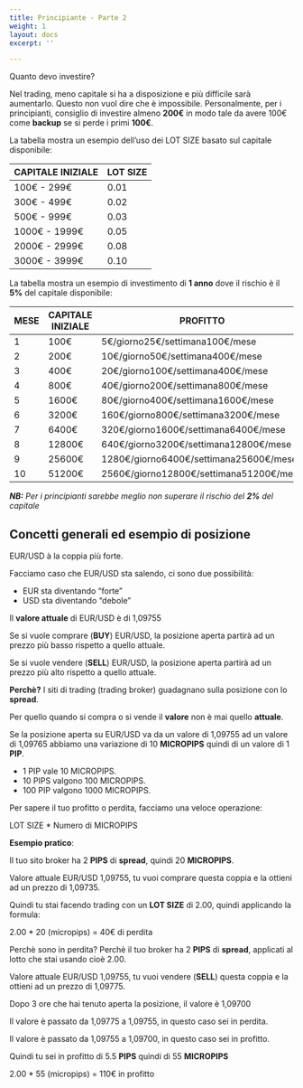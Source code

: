 ```yaml
---
title: Principiante - Parte 2
weight: 1
layout: docs
excerpt: ''

---
```

Quanto devo investire?

Nel trading, meno capitale si ha a disposizione e più difficile sarà aumentarlo. Questo non vuol dire che è impossibile. Personalmente, per i principianti, consiglio di investire almeno **200€** in modo tale da avere 100€ come **backup** se si perde i primi **100€**.

La tabella mostra un esempio dell’uso dei LOT SIZE basato sul capitale disponibile:

| CAPITALE INIZIALE | LOT SIZE |
| --- | --- |
| 100€ - 299€ | 0.01 |
| 300€ - 499€ | 0.02 |
| 500€ - 999€ | 0.03 |
| 1000€ - 1999€ | 0.05 |
| 2000€ - 2999€ | 0.08 |
| 3000€ - 3999€ | 0.10 |

La tabella mostra un esempio di investimento di **1 anno** dove il rischio è il **5%** del capitale disponibile:

| MESE | CAPITALE INIZIALE | PROFITTO | CAPITALE FINALE |
| --- | --- | --- | --- |
| 1 | 100€ | 5€/giorno25€/settimana100€/mese | 200€ |
| 2 | 200€ | 10€/giorno50€/settimana400€/mese | 400€ |
| 3 | 400€ | 20€/giorno100€/settimana400€/mese | 800€ |
| 4 | 800€ | 40€/giorno200€/settimana800€/mese | 1600€ |
| 5 | 1600€ | 80€/giorno400€/settimana1600€/mese | 3200€ |
| 6 | 3200€ | 160€/giorno800€/settimana3200€/mese | 6400€ |
| 7 | 6400€ | 320€/giorno1600€/settimana6400€/mese | 12800€ |
| 8 | 12800€ | 640€/giorno3200€/settimana12800€/mese | 25600€ |
| 9 | 25600€ | 1280€/giorno6400€/settimana25600€/mese | 51200€ |
| 10 | 51200€ | 2560€/giorno12800€/settimana51200€/mese | 102400€ |

**_NB:_** _Per i principianti sarebbe meglio non superare il rischio del **2%** del capitale_

## Concetti generali ed esempio di posizione

EUR/USD à la coppia più forte.

Facciamo caso che EUR/USD sta salendo, ci sono due possibilità:

* EUR sta diventando “forte”
* USD sta diventando “debole”

Il **valore attuale** di EUR/USD è di 1,09755

Se si vuole comprare (**BUY**) EUR/USD, la posizione aperta partirà ad un prezzo più basso rispetto a quello attuale.

Se si vuole vendere (**SELL**) EUR/USD, la posizione aperta partirà ad un prezzo più alto rispetto a quello attuale.

**Perchè?** I siti di trading (trading broker) guadagnano sulla posizione con lo **spread**.

Per quello quando si compra o si vende il **valore** non è mai quello **attuale**.

Se la posizione aperta su EUR/USD va da un valore di 1,09755 ad un valore di 1,09765 abbiamo una variazione di 10 **MICROPIPS** quindi di un valore di 1 **PIP**.

* 1 PIP vale 10 MICROPIPS.
* 10 PIPS valgono 100 MICROPIPS.
* 100 PIP valgono 1000 MICROPIPS.

Per sapere il tuo profitto o perdita, facciamo una veloce operazione:

LOT SIZE * Numero di MICROPIPS

**Esempio pratico**:

Il tuo sito broker ha 2 **PIPS** di **spread**, quindi 20 **MICROPIPS**.

Valore attuale EUR/USD 1,09755, tu vuoi comprare questa coppia e la ottieni ad un prezzo di 1,09735.

Quindi tu stai facendo trading con un **LOT SIZE** di 2.00, quindi applicando la formula:

2\.00 * 20 (micropips) = 40€ di perdita

Perchè sono in perdita? Perchè il tuo broker ha 2 **PIPS** di **spread**, applicati al lotto che stai usando cioè 2.00.

Valore attuale EUR/USD 1,09755, tu vuoi vendere (**SELL**) questa coppia e la ottieni ad un prezzo di 1,09775.

Dopo 3 ore che hai tenuto aperta la posizione, il valore è 1,09700

Il valore è passato da 1,09775 a 1,09755, in questo caso sei in perdita.

Il valore è passato da 1,09755 a 1,09700, in questo caso sei in profitto.

Quindi tu sei in profitto di 5.5 **PIPS** quindi di 55 **MICROPIPS**

2\.00 * 55 (micropips) = 110€ in profitto
